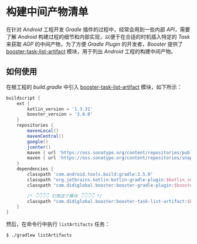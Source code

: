 # 构建中间产物清单

在针对 *Android* 工程开发 *Gradle* 插件的过程中，经常会用到一些内部 *API*，需要了解 *Android* 构建过程的细节和内部实现，以便于在合适的时机插入特定的 *Task* 来获取 *AGP* 的中间产物，为了方便 *Gradle Plugin* 的开发者，*Booster* 提供了 [booster-task-list-artifact](https://github.com/didi/booster/blob/master/booster-task-list-artifact) 模块，用于列出 *Android* 工程的构建中间产物。

## 如何使用

在根工程的 *build.gradle* 中引入 [booster-task-list-artifact](https://github.com/didi/booster/blob/master/booster-task-list-artifact) 模块，如下所示：

```groovy
buildscript {
    ext {
        kotlin_version = '1.3.31'
        booster_version = '3.0.0'
    }
    repositories {
        mavenLocal()
        mavenCentral()
        google()
        jcenter()
        maven { url 'https://oss.sonatype.org/content/repositories/public/' }
        maven { url 'https://oss.sonatype.org/content/repositories/snapshots/' }
    }
    dependencies {
        classpath 'com.android.tools.build:gradle:3.5.0'
        classpath "org.jetbrains.kotlin:kotlin-gradle-plugin:$kotlin_version"
        classpath "com.didiglobal.booster:booster-gradle-plugin:$booster_version"

        /* 👇👇👇👇 引用这个模块 👇👇👇👇 */
        classpath "com.didiglobal.booster:booster-task-list-artifact:$booster_version"
    }
}
```

然后，在命令行中执行 `listArtifacts` 任务：

```bash
$ ./gradlew listArtifacts
```
